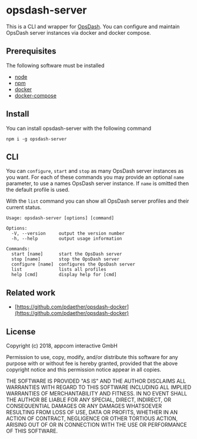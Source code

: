 # opsdash-server

This is a CLI and wrapper for [OpsDash](https://www.opsdash.com/). You can configure and maintain OpsDash server 
instances via docker and docker compose.

## Prerequisites 

The following software must be installed

* [node](https://nodejs.org/en/download/)
* [npm](https://nodejs.org/en/download/)
* [docker](https://docs.docker.com/docker-for-mac/install/)
* [docker-compose](https://docs.docker.com/compose/install/) 

## Install 

You can install opsdash-server with the following command

```
npm i -g opsdash-server
```
  
## CLI

You can `configure`, `start` and `stop` as many OpsDash server instances as you want. For each of these commands you may provide
an optional `name` parameter, to use a names OpsDash server instance. If `name` is omitted then the default profile is used.

With the `list` command you can show all OpsDash server profiles and their current status.

```
Usage: opsdash-server [options] [command]

Options:
  -V, --version     output the version number
  -h, --help        output usage information

Commands:
  start [name]      start the OpsDash server
  stop [name]       stop the OpsDash server
  configure [name]  configures the OpsDash server
  list              lists all profiles
  help [cmd]        display help for [cmd]
```

## Related work

* [https://github.com/pdaether/opsdash-docker](https://github.com/pdaether/opsdash-docker)

## License

Copyright (c) 2018, appcom interactive GmbH

Permission to use, copy, modify, and/or distribute this software for any
purpose with or without fee is hereby granted, provided that the above
copyright notice and this permission notice appear in all copies.

THE SOFTWARE IS PROVIDED "AS IS" AND THE AUTHOR DISCLAIMS ALL WARRANTIES
WITH REGARD TO THIS SOFTWARE INCLUDING ALL IMPLIED WARRANTIES OF
MERCHANTABILITY AND FITNESS. IN NO EVENT SHALL THE AUTHOR BE LIABLE FOR ANY
SPECIAL, DIRECT, INDIRECT, OR CONSEQUENTIAL DAMAGES OR ANY DAMAGES
WHATSOEVER RESULTING FROM LOSS OF USE, DATA OR PROFITS, WHETHER IN AN ACTION
OF CONTRACT, NEGLIGENCE OR OTHER TORTIOUS ACTION, ARISING OUT OF OR IN
CONNECTION WITH THE USE OR PERFORMANCE OF THIS SOFTWARE.
